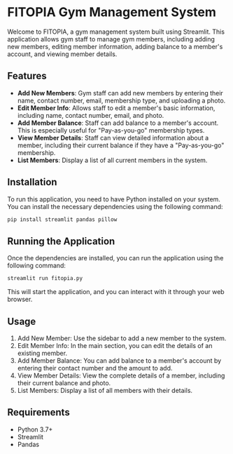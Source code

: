 # FITOPIA Gym Management System

Welcome to FITOPIA, a gym management system built using Streamlit. This application allows gym staff to manage gym members, including adding new members, editing member information, adding balance to a member's account, and viewing member details.

## Features

- **Add New Members**: Gym staff can add new members by entering their name, contact number, email, membership type, and uploading a photo.
- **Edit Member Info**: Allows staff to edit a member's basic information, including name, contact number, email, and photo.
- **Add Member Balance**: Staff can add balance to a member's account. This is especially useful for "Pay-as-you-go" membership types.
- **View Member Details**: Staff can view detailed information about a member, including their current balance if they have a "Pay-as-you-go" membership.
- **List Members**: Display a list of all current members in the system.

## Installation

To run this application, you need to have Python installed on your system. You can install the necessary dependencies using the following command:

```bash
pip install streamlit pandas pillow
```

## Running the Application

Once the dependencies are installed, you can run the application using the following command:

```bash
streamlit run fitopia.py
```

This will start the application, and you can interact with it through your web browser.

## Usage

1. Add New Member: Use the sidebar to add a new member to the system.
2. Edit Member Info: In the main section, you can edit the details of an existing member.
3. Add Member Balance: You can add balance to a member's account by entering their contact number and the amount to add.
4. View Member Details: View the complete details of a member, including their current balance and photo.
5. List Members: Display a list of all members with their details.

## Requirements

- Python 3.7+
- Streamlit
- Pandas
